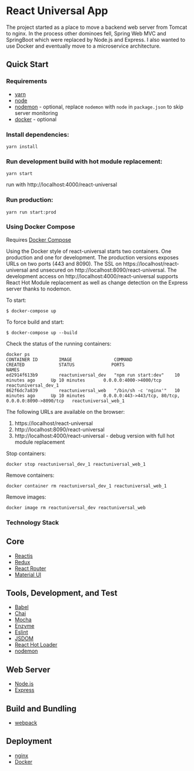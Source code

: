 # React Universal App

The project started as a place to move a backend web server from Tomcat to nginx.
In the process other dominoes fell, Spring Web MVC and SpringBoot which were replaced
by Node.js and Express. I also wanted to use Docker and eventually move to a 
microservice architecture.

## Quick Start

### Requirements
* [yarn](https://yarnpkg.com/en/)
* [node](https://nodejs.org/en/)
* [nodemon](https://nodemon.io/) - optional, replace `nodemon` with `node` in `package.json` to skip server monitoring
* [docker](https://www.docker.com/) - optional

### Install dependencies:
```
yarn install
```

### Run development build with hot module replacement:
```
yarn start
```
run with http://localhost:4000/react-universal

### Run production:
```
yarn run start:prod
```

### Using Docker Compose
Requires [Docker Compose](https://docs.docker.com/compose/)

Using the Docker style of react-universal starts two containers. One production and
one for development. The production versions exposes URLs on two ports (443 and 8090).
The SSL on https://localhost/react-universal and unsecured on http://localhost:8090/react-universal.
The development access on http://localhost:4000/react-universal supports React Hot Module replacement
as well as change detection on the Express server thanks to nodemon.

To start:
```
$ docker-compose up
```

To force build and start:
```
$ docker-compose up --build
```

Check the status of the running containers:
```
docker ps
CONTAINER ID        IMAGE                COMMAND                CREATED             STATUS              PORTS                                                  NAMES
ed2914f613b9        reactuniversal_dev   "npm run start:dev"    10 minutes ago      Up 10 minutes       0.0.0.0:4000->4000/tcp                                 reactuniversal_dev_1
862f6dc7a839        reactuniversal_web   "/bin/sh -c 'nginx'"   10 minutes ago      Up 10 minutes       0.0.0.0:443->443/tcp, 80/tcp, 0.0.0.0:8090->8090/tcp   reactuniversal_web_1
```

The following URLs are available on the browser:

1.  https://localhost/react-universal
1.  http://localhost:8090/react-universal
1.  http://localhost:4000/react-universal - debug version with full hot module replacement

Stop containers:
```
docker stop reactuniversal_dev_1 reactuniversal_web_1
```

Remove containers:
```
docker container rm reactuniversal_dev_1 reactuniversal_web_1
```

Remove images:
```
docker image rm reactuniversal_dev reactuniversal_web
```
### Technology Stack

## Core

* [Reactjs](https://facebook.github.io/react/)
* [Redux](http://redux.js.org/)
* [React Router](https://reacttraining.com/react-router/)
* [Material UI](http://www.material-ui.com/#/)

## Tools, Development, and Test

* [Babel](https://babeljs.io/)
* [Chai](http://chaijs.com/)
* [Mocha](https://mochajs.org/)
* [Enzyme](http://airbnb.io/enzyme/index.html)
* [Eslint](https://eslint.org/)
* [JSDOM](https://github.com/tmpvar/jsdom)
* [React Hot Loader](http://gaearon.github.io/react-hot-loader/)
* [nodemon](https://nodemon.io/)

## Web Server

* [Node.js](https://nodejs.org/en/)
* [Express](https://expressjs.com/)

## Build and Bundling

* [webpack](https://webpack.js.org/)

## Deployment

* [nginx](https://www.nginx.com/resources/wiki/community/)
* [Docker](https://www.docker.com/community-edition)
